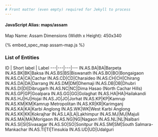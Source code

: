 ```yaml
---
# Front matter (even empty) required for Jekyll to process
---
```


#### JavaScript Alias: maps/assam

Map Name: Assam
Dimensions (Width x Height): 450x340




{% embed_spec_map assam-map.js %}

### List of Entities

ID | Short label | Label
---|---|---|---
IN.AS.BA|BA|Barpeta
IN.AS.BK|BK|Baksa
IN.AS.BS|BS|Biswanath
IN.AS.BO|BO|Bongaigaon
IN.AS.CA|CA|Cachar
IN.AS.CD|CD|Charaideo
IN.AS.CH|CH|Chirang
IN.AS.DA|DA|Darrang
IN.AS.DM|DM|Dhemaji
IN.AS.DB|DB|Dhubri
IN.AS.DI|DI|Dibrugarh
IN.AS.NC|NC|Dima Hasao (North Cachar Hills)
IN.AS.GP|GP|Goalpara
IN.AS.GG|GG|Golaghat
IN.AS.HA|HA|Hailakandi
IN.AS.HJ|HJ|Hojai
IN.AS.JO|JO|Jorhat
IN.AS.KP|KP|Kamrup
IN.AS.KM|KM|Kamrup Metropolitan
IN.AS.KR|KR|Karimganj
IN.AS.KA|KA|Karbi Anglong
IN.AS.WK|WK|West Karbi Anglong
IN.AS.KK|KK|Kokrajhar
IN.AS.LA|LA|Lakhimpur
IN.AS.MJ|MJ|Majuli
IN.AS.MA|MA|Morigaon
IN.AS.NG|NG|Nagaon
IN.AS.NL|NL|Nalbari
IN.AS.SI|SI|Sivasagar
IN.AS.SO|SO|Sonitpur
IN.AS.SM|SM|South Salmara-Mankachar
IN.AS.TI|TI|Tinsukia
IN.AS.UD|UD|Udalguri